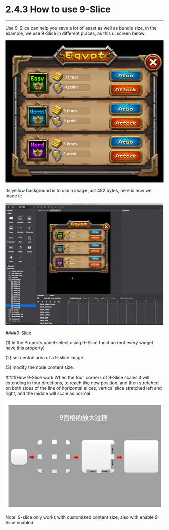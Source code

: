 # 2.4.3 How to use 9-Slice
---
Use 9-Slice can help you save a lot of asset as well as bundle size, in the example, we use 9-Slice in different places, as this ui screen below:

![Image](res/image125.png)

Its yellow background is to use a image just 482 bytes, here is how we made it:

![Image](res/image133.gif)

####9-Slice

(1) In the Property panel select using 9-Slice function (not every widget have this property)

(2) set central area of a 9-slice image

(3) modify the node content size.

####How 9-Slice work
When the four corners of 9-Slice scales it will extending in four directions, to reach the new position, and then stretched on both sides of the line of horizontal slices, vertical slice stretched left and right, and the middle will scale as normal.

![Image](res/image057.png)

Note: 9-slice only works with customized content size, also with enable 9-Slice enabled.
